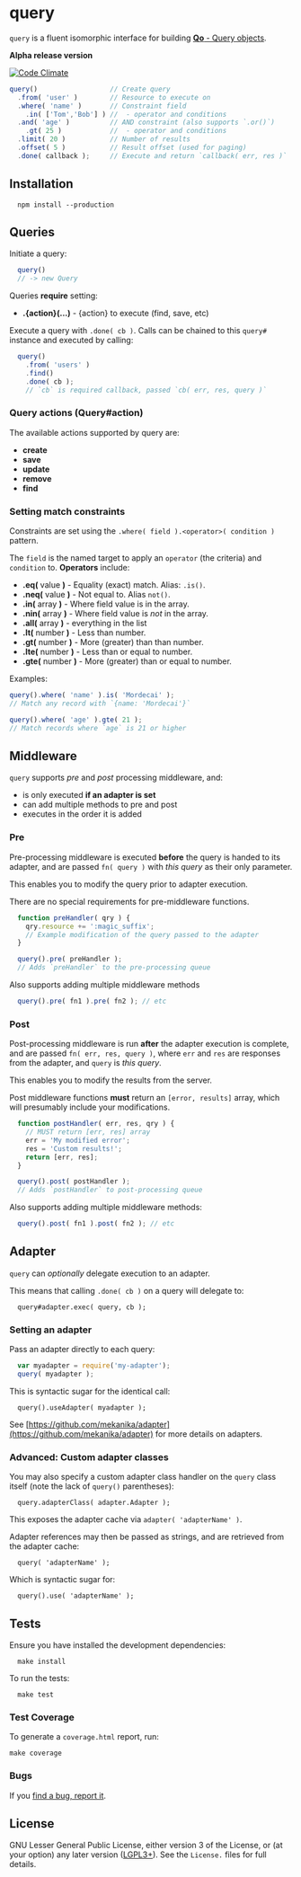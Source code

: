 # query

  `query` is a fluent isomorphic interface for building [**Qo** - Query objects](https://github.com/mekanika/qo).

  **Alpha release version**

  [![Code Climate](https://codeclimate.com/github/mekanika/query.png)](https://codeclimate.com/github/mekanika/query)

```js
query()                  // Create query
  .from( 'user' )        // Resource to execute on
  .where( 'name' )       // Constraint field
    .in( ['Tom','Bob'] ) //  - operator and conditions
  .and( 'age' )          // AND constraint (also supports `.or()`)
    .gt( 25 )            //  - operator and conditions
  .limit( 20 )           // Number of results
  .offset( 5 )           // Result offset (used for paging)
  .done( callback );     // Execute and return `callback( err, res )`
```

## Installation

      npm install --production


## Queries

  Initiate a query:

```js
  query()
  // -> new Query
```

Queries **require** setting:

  - **.{action}(...)** - {action} to execute (find, save, etc)

Execute a query with `.done( cb )`. Calls can be chained to this `query#` instance and executed by calling:

```js
  query()
    .from( 'users' )
    .find()
    .done( cb );
    // `cb` is required callback, passed `cb( err, res, query )`
```

### Query actions (Query#action)

  The available actions supported by query are:

  - **create**
  - **save**
  - **update**
  - **remove**
  - **find**


### Setting match constraints

  Constraints are set using the `.where( field ).<operator>( condition )` pattern.

  The `field` is the named target to apply an `operator` (the criteria) and `condition` to. **Operators** include:

  - **.eq(** value **)** - Equality (exact) match. Alias: `.is()`.
  - **.neq(** value **)** - Not equal to. Alias `not()`.
  - **.in(** array **)** - Where field value is in the array.
  - **.nin(** array **)** - Where field value is _not_ in the array.
  - **.all(** array **)** - everything in the list
  - **.lt(** number **)** - Less than number.
  - **.gt(** number **)** - More (greater) than than number.
  - **.lte(** number **)** - Less than or equal to number.
  - **.gte(** number **)** - More (greater) than or equal to number.

Examples:

```js
query().where( 'name' ).is( 'Mordecai' );
// Match any record with `{name: 'Mordecai'}`

query().where( 'age' ).gte( 21 );
// Match records where `age` is 21 or higher
```


## Middleware

  `query` supports _pre_ and _post_ processing middleware, and:

  - is only executed **if an adapter is set**
  - can add multiple methods to pre and post
  - executes in the order it is added

### Pre

  Pre-processing middleware is executed **before** the query is handed to its adapter, and are passed  `fn( query )` with _this query_ as their only parameter.

  This enables you to modify the query prior to adapter execution.

  There are no special requirements for pre-middleware functions.

```js
  function preHandler( qry ) {
    qry.resource += ':magic_suffix';
    // Example modification of the query passed to the adapter
  }

  query().pre( preHandler );
  // Adds `preHandler` to the pre-processing queue
```

Also supports adding multiple middleware methods

```js
  query().pre( fn1 ).pre( fn2 ); // etc
```

### Post

  Post-processing middleware is run **after** the adapter execution is complete, and are passed `fn( err, res, query )`, where `err` and `res` are responses from the adapter, and `query` is _this query_.

  This enables you to modify the results from the server.

  Post middleware functions **must** return an `[error, results]` array, which will presumably include your modifications.

```js
  function postHandler( err, res, qry ) {
    // MUST return [err, res] array
    err = 'My modified error';
    res = 'Custom results!';
    return [err, res];
  }

  query().post( postHandler );
  // Adds `postHandler` to post-processing queue
```

Also supports adding multiple middleware methods:

```js
  query().post( fn1 ).post( fn2 ); // etc
```


## Adapter

  `query` can _optionally_ delegate execution to an adapter.

  This means that calling `.done( cb )` on a query will delegate to:

      query#adapter.exec( query, cb );

### Setting an adapter

  Pass an adapter directly to each query:

```js
  var myadapter = require('my-adapter');
  query( myadapter );
```

  This is syntactic sugar for the identical call:

      query().useAdapter( myadapter );

  See [https://github.com/mekanika/adapter](https://github.com/mekanika/adapter) for more details on adapters.

### Advanced: Custom adapter classes

  You may also specify a custom adapter class handler on the `query` class itself (note the lack of `query()` parentheses):

      query.adapterClass( adapter.Adapter );

  This exposes the adapter cache via `adapter( 'adapterName' )`.

  Adapter references may then be passed as strings, and are retrieved from the adapter cache:

      query( 'adapterName' );

  Which is syntactic sugar for:

      query().use( 'adapterName' );



## Tests

  Ensure you have installed the development dependencies:

      make install

  To run the tests:

      make test


### Test Coverage
To generate a `coverage.html` report, run:

    make coverage

### Bugs
If you [find a bug, report it](https://github.com/mekanika/query/issues).

## License

  GNU Lesser General Public License, either version 3 of the License, or (at your option) any later version ([LGPL3+](https://www.gnu.org/licenses/lgpl.html)). See the `License.` files for full details.
